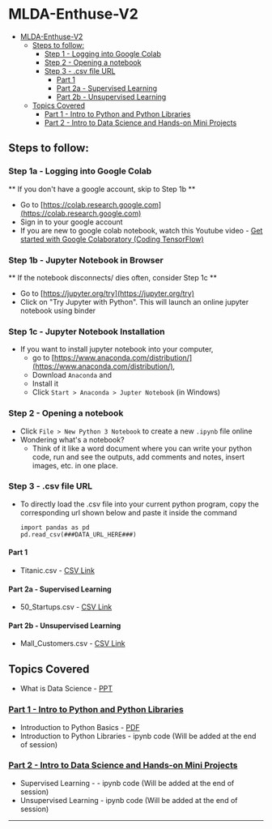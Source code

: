 # MLDA-Enthuse-V2

<!-- TOC depthFrom:1 depthTo:6 withLinks:1 updateOnSave:1 orderedList:0 -->

- [MLDA-Enthuse-V2](#mlda-enthuse-v2)
	- [Steps to follow:](#steps-to-follow)
		- [Step 1 - Logging into Google Colab](#step-1-logging-into-google-colab)
		- [Step 2 - Opening a notebook](#step-2-opening-a-notebook)
		- [Step 3 - .csv file URL](#step-3-csv-file-url)
			- [Part 1](#part-1)
			- [Part 2a - Supervised Learning](#part-2a-supervised-learning)
			- [Part 2b - Unsupervised Learning](#part-2b-unsupervised-learning)
	- [Topics Covered](#topics-covered)
		- [Part 1 - Intro to Python and Python Libraries](https://github.com/prasanth-ntu/MLDA-Enthuse-V2/tree/master/Part%201%20-%20Intro%20to%20Python%20and%20Python%20Libraries)
		- [Part 2 - Intro to Data Science and Hands-on Mini Projects](https://github.com/prasanth-ntu/MLDA-Enthuse-V2/tree/master/Part%202%20-%20Intro%20to%20Data%20Science%20and%20Hands-on%20Mini%20Projects)

<!-- /TOC -->
## Steps to follow:
### Step 1a - Logging into Google Colab
** If you don't have a google account, skip to Step 1b **
- Go to [https://colab.research.google.com](https://colab.research.google.com)
- Sign in to your google account
- If you are new to google colab notebook, watch this Youtube video -  [Get started with Google Colaboratory (Coding TensorFlow)](https://youtu.be/inN8seMm7UI)

### Step 1b - Jupyter Notebook in Browser
** If the notebook disconnects/ dies often, consider Step 1c **
- Go to [https://jupyter.org/try](https://jupyter.org/try)
- Click on "Try Jupyter with Python". This will launch an online jupyter notebook using binder

### Step 1c - Jupyter Notebook Installation
- If you want to install jupyter notebook into your computer,
	- go to [https://www.anaconda.com/distribution/](https://www.anaconda.com/distribution/),
	- Download `Anaconda` and
	- Install it
	- Click `Start > Anaconda > Jupter Notebook` (in Windows)

### Step 2 - Opening a notebook
- Click `File > New Python 3 Notebook` to create a new `.ipynb` file online
- Wondering what's a notebook?
    - Think of it like a word document where you can write your python code, run and see the outputs, add comments and notes, insert images, etc. in one place.

### Step 3 - .csv file URL
- To directly load the .csv file into your current python program, copy the corresponding url shown below and paste it inside the command
    ```
    import pandas as pd
    pd.read_csv(###DATA_URL_HERE###)
    ```


#### Part 1
- Titanic.csv - [CSV Link](https://raw.githubusercontent.com/prasanth-ntu/MLDA-Enthuse-V2/master/Part%201%20-%20Intro%20to%20Python%20and%20Python%20Libraries/data/Titanic.csv)

#### Part 2a - Supervised Learning
- 50_Startups.csv - [CSV Link](https://raw.githubusercontent.com/prasanth-ntu/MLDA-Enthuse-V2/master/Part%202%20-%20Intro%20to%20Data%20Science%20and%20Hands-on%20Mini%20Projects/Supervised%20Learning/50_Startups.csv)

#### Part 2b - Unsupervised Learning  
- Mall_Customers.csv - [CSV Link](https://raw.githubusercontent.com/prasanth-ntu/MLDA-Enthuse-V2/master/Part%202%20-%20Intro%20to%20Data%20Science%20and%20Hands-on%20Mini%20Projects/Unsupervised%20Learning/Mall_Customers.csv)


## Topics Covered
- What is Data Science - [PPT](https://github.com/prasanth-ntu/MLDA-Enthuse-V2/blob/master/Part%202%20-%20Intro%20to%20Data%20Science%20and%20Hands-on%20Mini%20Projects/What%20is%20Data%20Science.pptx)

### [Part 1 - Intro to Python and Python Libraries](https://github.com/prasanth-ntu/MLDA-Enthuse-V2/tree/master/Part%201%20-%20Intro%20to%20Python%20and%20Python%20Libraries)
- Introduction to Python Basics - [PDF](https://github.com/prasanth-ntu/MLDA-Enthuse-V2/blob/master/Part%201%20-%20Intro%20to%20Python%20and%20Python%20Libraries/Basic%20python_MLDA.pdf)
- Introduction to Python Libraries - ipynb code (Will be added at the end of session)

### [Part 2 - Intro to Data Science and Hands-on Mini Projects](https://github.com/prasanth-ntu/MLDA-Enthuse-V2/tree/master/Part%202%20-%20Intro%20to%20Data%20Science%20and%20Hands-on%20Mini%20Projects)

- Supervised Learning - -  ipynb code (Will be added at the end of session)
- Unsupervised Learning -  ipynb code (Will be added at the end of session)

-----

